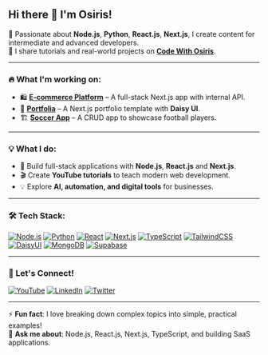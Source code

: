 ## Hi there 👋 I'm Osiris!

<!--
**Osiris8/Osiris8** is a ✨ _special_ ✨ repository because its `README.md` (this file) appears on your GitHub profile.

Here are some ideas to get you started:

- 🔭 I’m currently working on ...
- 🌱 I’m currently learning ...
- 👯 I’m looking to collaborate on ...
- 🤔 I’m looking for help with ...
- 💬 Ask me about ...
- 📫 How to reach me: ...
- 😄 Pronouns: ...
- ⚡ Fun fact: ...
-->

🚀 Passionate about **Node.js**, **Python**, **React.js**, **Next.js**, I create content for intermediate and advanced developers.  
🎥 I share tutorials and real-world projects on **[Code With Osiris](https://www.youtube.com/@codewithosiris)**.  

---

### 🔥 What I'm working on:
- 🛍 **[E-commerce Platform](https://github.com/Osiris8/shopy)** – A full-stack Next.js app with internal API.   
- 🎨 **[Portfolia](https://osirismigan.vercel.app/)** – A Next.js portfolio template with **Daisy UI**.
- 🏗 **[Soccer App](https://github.com/Osiris8/player-app)** – A CRUD app to showcase football players.  
 

---

### 💡 What I do:
- 🎯 Build full-stack applications with **Node.js**, **React.js** and **Next.js**.
- 🎬 Create **YouTube tutorials** to teach modern web development.
- 💡 Explore **AI, automation, and digital tools** for businesses.

---

### 🛠 Tech Stack:
[![Node.js](https://img.shields.io/badge/Node.js-43853D?style=for-the-badge&logo=node.js&logoColor=white)](https://nodejs.org/)
[![Python](https://img.shields.io/badge/Python-3776AB?style=for-the-badge&logo=python&logoColor=white)](https://www.python.org/)
[![React](https://img.shields.io/badge/React-61DAFB?style=for-the-badge&logo=react&logoColor=000)](https://react.dev/)
[![Next.js](https://img.shields.io/badge/Next.js-000?style=for-the-badge&logo=next.js)](https://nextjs.org/)
[![TypeScript](https://img.shields.io/badge/TypeScript-3178C6?style=for-the-badge&logo=typescript)](https://www.typescriptlang.org/)
[![TailwindCSS](https://img.shields.io/badge/TailwindCSS-38B2AC?style=for-the-badge&logo=tailwind-css)](https://tailwindcss.com/)
[![DaisyUI](https://img.shields.io/badge/DaisyUI-5A67D8?style=for-the-badge&logo=)](https://daisyui.com/)
[![MongoDB](https://img.shields.io/badge/MongoDB-47A248?style=for-the-badge&logo=mongodb&logoColor=white)](https://www.mongodb.com/)
[![Supabase](https://img.shields.io/badge/Supabase-3ECF8E?style=for-the-badge&logo=supabase&logoColor=white)](https://supabase.com/)


---

### 📢 Let's Connect!
[![YouTube](https://img.shields.io/badge/YouTube-FF0000?style=for-the-badge&logo=youtube)](https://www.youtube.com/@codewithosiris)
[![LinkedIn](https://img.shields.io/badge/LinkedIn-0A66C2?style=for-the-badge&logo=linkedin)](https://www.linkedin.com/in/osiris-migan/)
[![Twitter](https://img.shields.io/badge/Twitter-1DA1F2?style=for-the-badge&logo=twitter)](https://x.com/migan_osiris)

---

⚡ **Fun fact**: I love breaking down complex topics into simple, practical examples!  
💬 **Ask me about**: Node.js, React.js, Next.js, TypeScript, and building SaaS applications.  
